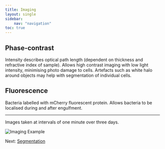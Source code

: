 ```yaml
---
title: Imaging
layout: single
sidebar: 
    nav: "navigation"
toc: true
---
```


## Phase-contrast
Intensity describes optical path length (dependent on thickness and refractive index of sample).
Allows high contrast imaging with low light intensity, minimising photo damage to cells.
Artefacts such as white halo around objects may help with segmentation of individual cells.

## Fluorescence
Bacteria labelled with mCherry fluorescent protein.
Allows bacteria to be localised during and after engulfment.

---


Images taken at intervals of one minute over three days.

![Imaging Example](images/imaging_example.gif)

Next: [Segmentation](/Segmentation/)